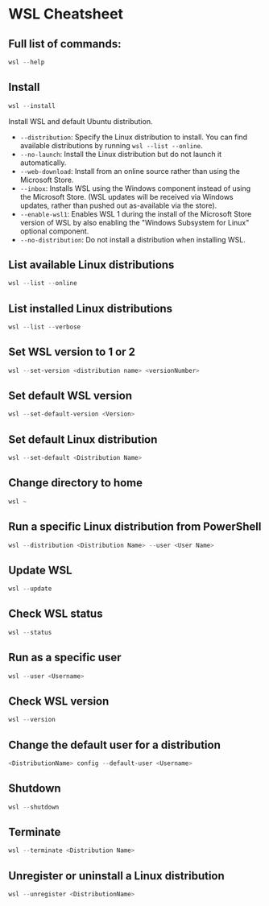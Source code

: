 # WSL Cheatsheet

## Full list of commands:
```powershell
wsl --help
```
## Install
```powershell
wsl --install
```
Install WSL and default Ubuntu distribution.

- `--distribution`: Specify the Linux distribution to install. You can find available distributions by running `wsl --list --online`.
- `--no-launch`: Install the Linux distribution but do not launch it automatically.
- `--web-download`: Install from an online source rather than using the Microsoft Store.
- `--inbox`: Installs WSL using the Windows component instead of using the Microsoft Store. (WSL updates will be received via Windows updates, rather than pushed out as-available via the store).
- `--enable-wsl1`: Enables WSL 1 during the install of the Microsoft Store version of WSL by also enabling the "Windows Subsystem for Linux" optional component.
- `--no-distribution`: Do not install a distribution when installing WSL.
## List available Linux distributions
```powershell
wsl --list --online
```
## List installed Linux distributions
```powershell
wsl --list --verbose
```
## Set WSL version to 1 or 2
```powershell
wsl --set-version <distribution name> <versionNumber>
```
## Set default WSL version
```powershell
wsl --set-default-version <Version>
```
## Set default Linux distribution
```powershell
wsl --set-default <Distribution Name>
```
## Change directory to home
```powershell
wsl ~
```
## Run a specific Linux distribution from PowerShell
```powershell
wsl --distribution <Distribution Name> --user <User Name>
```
## Update WSL
```powershell
wsl --update
```
## Check WSL status
```powershell
wsl --status
```
## Run as a specific user
```powershell
wsl --user <Username>
```
## Check WSL version
```powershell
wsl --version
```
## Change the default user for a distribution
```powershell
<DistributionName> config --default-user <Username>
```
## Shutdown
```powershell
wsl --shutdown
```
## Terminate
```powershell
wsl --terminate <Distribution Name>
```
## Unregister or uninstall a Linux distribution
```powershell
wsl --unregister <DistributionName>
```